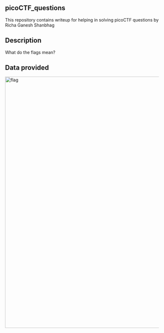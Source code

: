 ## picoCTF_questions
This repository contains writeup for helping in solving picoCTF questions by Richa Ganesh Shanbhag  
## Description
What do the flags mean?  
## Data provided
<img width="821" alt="flag" src="https://github.com/richashanbhag/picoCTF_questions/assets/149705539/9854f006-8b5c-488d-9d37-1207f36e8faa">


